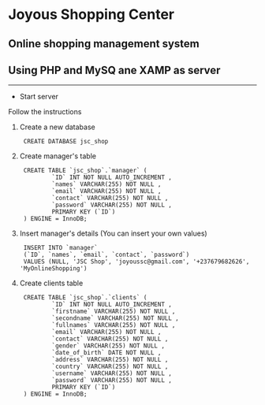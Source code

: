 # Joyous Shopping Center
## Online shopping management system
## Using PHP and MySQ ane XAMP as server

---
* Start server

Follow the instructions
1. Create a new database

        CREATE DATABASE jsc_shop

2. Create manager's table

        CREATE TABLE `jsc_shop`.`manager` (
                `ID` INT NOT NULL AUTO_INCREMENT , 
                `names` VARCHAR(255) NOT NULL , 
                `email` VARCHAR(255) NOT NULL , 
                `contact` VARCHAR(255) NOT NULL , 
                `password` VARCHAR(255) NOT NULL , 
                PRIMARY KEY (`ID`)
        ) ENGINE = InnoDB;

3. Insert manager's details (You can insert your own values)

        INSERT INTO `manager` 
        (`ID`, `names`, `email`, `contact`, `password`) 
        VALUES (NULL, 'JSC Shop', 'joyoussc@gmail.com', '+237679682626', 'MyOnlineShopping')

4. Create clients table

        CREATE TABLE `jsc_shop`.`clients` (
                `ID` INT NOT NULL AUTO_INCREMENT , 
                `firstname` VARCHAR(255) NOT NULL , 
                `secondname` VARCHAR(255) NOT NULL , 
                `fullnames` VARCHAR(255) NOT NULL , 
                `email` VARCHAR(255) NOT NULL , 
                `contact` VARCHAR(255) NOT NULL , 
                `gender` VARCHAR(255) NOT NULL , 
                `date_of_birth` DATE NOT NULL , 
                `address` VARCHAR(255) NOT NULL , 
                `country` VARCHAR(255) NOT NULL , 
                `username` VARCHAR(255) NOT NULL , 
                `password` VARCHAR(255) NOT NULL , 
                PRIMARY KEY (`ID`)
        ) ENGINE = InnoDB;
